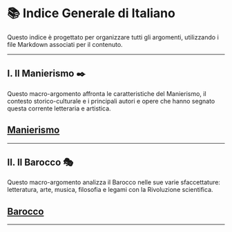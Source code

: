 # 📚 Indice Generale di Italiano

Questo indice è progettato per organizzare tutti gli argomenti, utilizzando i file Markdown associati per il contenuto.

---

## I. Il Manierismo ✒️

Questo macro-argomento affronta le caratteristiche del Manierismo, il contesto storico-culturale e i principali autori e opere che hanno segnato questa corrente letteraria e artistica.  
## [Manierismo](Doc/Manierismo.md)

---

## II. Il Barocco 🎭

Questo macro-argomento analizza il Barocco nelle sue varie sfaccettature: letteratura, arte, musica, filosofia e legami con la Rivoluzione scientifica.  
## [Barocco](Doc/Barocc.md)

---
